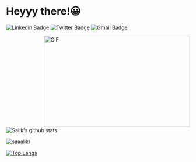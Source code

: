 # Heyyy there!😀

[![Linkedin Badge](https://img.shields.io/badge/-sagarkhurana-blue?style=social&logo=Linkedin&logoColor=blue&link=https://www.linkedin.com/in/sagar-khurana-b98a9418b/)](https://www.linkedin.com/in/sagar-khurana-b98a9418b/)
[![Twitter Badge](http://img.shields.io/badge/-@SagarKh03980377-1ca0f1?style=social&logo=twitter&logoColor=blue&link=https://twitter.com/prathamk22)](https://twitter.com/SagarKh03980377)
[![Gmail Badge](https://img.shields.io/badge/-Gmail-c14438?style=social&logo=Gmail&logoColor=red&link=mailto:sagarkhurana00786@gmail.com)](mailto:sagarkhurana00786@gmail.com)

<img align="right" height="250" width="400" alt="GIF" src="https://miro.medium.com/max/1360/1*IRGHmiGsa16stedQvIaZfw.gif" />

![Salik's github stats](https://github-readme-stats.vercel.app/api?username=saaalik&show_icons=true&theme=bear)
<p align="left"> <img src=https://komarev.com/ghpvc/?username=saaalik alt=saaalik/></p>


[![Top Langs](https://github-readme-stats.vercel.app/api/top-langs/?username=saaalik&show_icons=true&theme=bear)](https://github.com/saaalik/github-readme-stats) 
